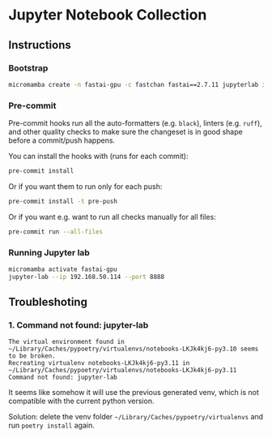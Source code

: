 # Jupyter Notebook Collection

## Instructions

### Bootstrap

```sh
micromamba create -n fastai-gpu -c fastchan fastai==2.7.11 jupyterlab ipywidgets
```

### Pre-commit

Pre-commit hooks run all the auto-formatters (e.g. `black`), linters (e.g. `ruff`), and other quality
 checks to make sure the changeset is in good shape before a commit/push happens.

You can install the hooks with (runs for each commit):

```sh
pre-commit install
```

Or if you want them to run only for each push:

```sh
pre-commit install -t pre-push
```

Or if you want e.g. want to run all checks manually for all files:

```sh
pre-commit run --all-files
```

### Running Jupyter lab

```sh
micromamba activate fastai-gpu
jupyter-lab --ip 192.168.50.114 --port 8888
```

## Troubleshoting

### 1. Command not found: jupyter-lab

```
The virtual environment found in ~/Library/Caches/pypoetry/virtualenvs/notebooks-LKJk4kj6-py3.10 seems to be broken.
Recreating virtualenv notebooks-LKJk4kj6-py3.11 in ~/Library/Caches/pypoetry/virtualenvs/notebooks-LKJk4kj6-py3.11
Command not found: jupyter-lab
```

It seems like somehow it will use the previous generated venv, which is not compatible with the current python version.

Solution: delete the venv folder `~/Library/Caches/pypoetry/virtualenvs` and run `poetry install` again.
